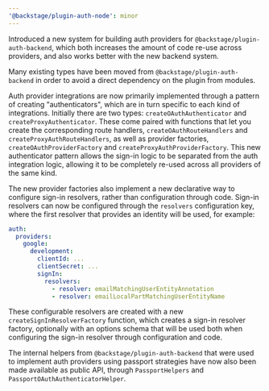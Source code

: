 ```yaml
---
'@backstage/plugin-auth-node': minor
---
```


Introduced a new system for building auth providers for `@backstage/plugin-auth-backend`, which both increases the amount of code re-use across providers, and also works better with the new backend system.

Many existing types have been moved from `@backstage/plugin-auth-backend` in order to avoid a direct dependency on the plugin from modules.

Auth provider integrations are now primarily implemented through a pattern of creating "authenticators", which are in turn specific to each kind of integrations. Initially there are two types: `createOAuthAuthenticator` and `createProxyAuthenticator`. These come paired with functions that let you create the corresponding route handlers, `createOAuthRouteHandlers` and `createProxyAuthRouteHandlers`, as well as provider factories, `createOAuthProviderFactory` and `createProxyAuthProviderFactory`. This new authenticator pattern allows the sign-in logic to be separated from the auth integration logic, allowing it to be completely re-used across all providers of the same kind.

The new provider factories also implement a new declarative way to configure sign-in resolvers, rather than configuration through code. Sign-in resolvers can now be configured through the `resolvers` configuration key, where the first resolver that provides an identity will be used, for example:

```yaml
auth:
  providers:
    google:
      development:
        clientId: ...
        clientSecret: ...
        signIn:
          resolvers:
            - resolver: emailMatchingUserEntityAnnotation
            - resolver: emailLocalPartMatchingUserEntityName
```

These configurable resolvers are created with a new `createSignInResolverFactory` function, which creates a sign-in resolver factory, optionally with an options schema that will be used both when configuring the sign-in resolver through configuration and code.

The internal helpers from `@backstage/plugin-auth-backend` that were used to implement auth providers using passport strategies have now also been made available as public API, through `PassportHelpers` and `PassportOAuthAuthenticatorHelper`.
